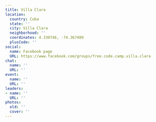 ```yaml
---
title: Villa Clara
location:
  country: Cuba
  state: ''
  city: Villa Clara
  neighborhood: ''
  coordinates: 4.330746, -74.367409
  plusCode: ''
social:
  name: Facebook page
  URL: https://www.facebook.com/groups/free.code.camp.villa.clara
chat:
  name: ''
  URL: ''
event:
  name: ''
  URL: ''
leaders:
- name: ''
  URL: ''
photos:
  old: ''
  cover: ''
---
```

